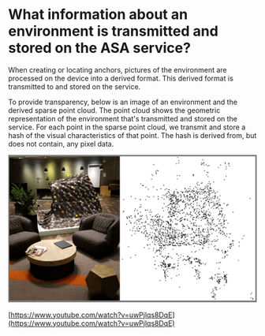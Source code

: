 # What information about an environment is transmitted and stored on the ASA service?

When creating or locating anchors, pictures of the environment are processed on the device into a derived format. This derived format is transmitted to and stored on the service.

To provide transparency, below is an image of an environment and the derived sparse point cloud. The point cloud shows the geometric representation of the environment that's transmitted and stored on the service. For each point in the sparse point cloud, we transmit and store a hash of the visual characteristics of that point. The hash is derived from, but does not contain, any pixel data.

![An environment and its derived sparse point cloud.](../../../.gitbook/assets/asapointcloud.png)

[https://www.youtube.com/watch?v=uwPjlqs8DqE](https://www.youtube.com/watch?v=uwPjlqs8DqE)



